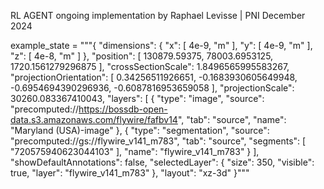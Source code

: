 RL AGENT ongoing implementation by Raphael Levisse | PNI December 2024

example_state = """{
  "dimensions": {
    "x": [
      4e-9,
      "m"
    ],
    "y": [
      4e-9,
      "m"
    ],
    "z": [
      4e-8,
      "m"
    ]
  },
  "position": [
    130879.59375,
    78003.6953125,
    1720.1561279296875
  ],
  "crossSectionScale": 1.8496565995583267,
  "projectionOrientation": [
    0.34256511926651,
    -0.1683930605649948,
    -0.6954694390296936,
    -0.6087816953659058
  ],
  "projectionScale": 30260.083367410043,
  "layers": [
    {
      "type": "image",
      "source": "precomputed://https://bossdb-open-data.s3.amazonaws.com/flywire/fafbv14",
      "tab": "source",
      "name": "Maryland (USA)-image"
    },
    {
      "type": "segmentation",
      "source": "precomputed://gs://flywire_v141_m783",
      "tab": "source",
      "segments": [
        "720575940623044103"
      ],
      "name": "flywire_v141_m783"
    }
  ],
  "showDefaultAnnotations": false,
  "selectedLayer": {
    "size": 350,
    "visible": true,
    "layer": "flywire_v141_m783"
  },
  "layout": "xz-3d"
}"""